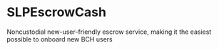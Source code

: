 # SLPEscrowCash
Noncustodial new-user-friendly escrow service, making it the easiest possible to onboard new BCH users
